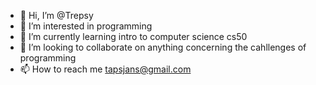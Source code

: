 - 👋 Hi, I’m @Trepsy
- 👀 I’m interested in programming
- 🌱 I’m currently learning intro to computer science cs50
- 💞️ I’m looking to collaborate on anything concerning the cahllenges of programming 
- 📫 How to reach me tapsjans@gmail.com

<!---
Trepsy/Trepsy is a ✨ special ✨ repository because its `README.md` (this file) appears on your GitHub profile.
You can click the Preview link to take a look at your changes.
--->
